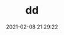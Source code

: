 ---
layout: dd
title: dd
comments: false
date: 2021-02-08 21:29:22
keywords:
description:
dd:
  - img: https://cdn.jsdelivr.net/gh/catsgarden99/cdn@1.3/img/vup/cat.jpg
    title: 花園セレナ
    status: 啾啾猫猫
    progress: 100
    jp: 啾啾猫猫
    time: 直播地址：自己查
    desc: <a href="https://www.bilibili.com/video/av91085675" target="_blank" rel="noopener noreferrer">自己感受</a>
  - img: https://cdn.jsdelivr.net/gh/catsgarden99/cdn@1.3/img/vup/gaotaiwei.jpg
    title: 高槻りつ
    status: 清楚清楚
    progress: 0
    jp: 清楚清楚
    time: 直播地址：自己查
    desc: 梁山好汉（ 
  - img: https://cdn.jsdelivr.net/gh/catsgarden99/cdn@1.3/img/vup/gaotaiwei.jpg
    title: 高槻りつ
    status: 清楚清楚
    progress: 50
    jp: 清楚清楚
    time: 直播地址：自己查
    desc: 梁山好汉（
---